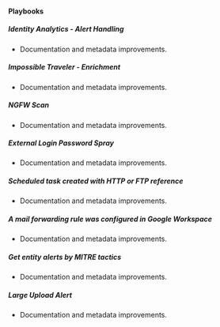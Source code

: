 
#### Playbooks

##### Identity Analytics - Alert Handling

- Documentation and metadata improvements.
##### Impossible Traveler - Enrichment

- Documentation and metadata improvements.
##### NGFW Scan

- Documentation and metadata improvements.
##### External Login Password Spray

- Documentation and metadata improvements.
##### Scheduled task created with HTTP or FTP reference

- Documentation and metadata improvements.
##### A mail forwarding rule was configured in Google Workspace

- Documentation and metadata improvements.
##### Get entity alerts by MITRE tactics

- Documentation and metadata improvements.
##### Large Upload Alert

- Documentation and metadata improvements.
